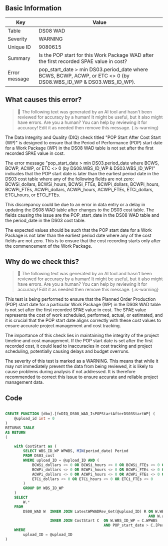 ## Basic Information
| Key         | Value          |
|-------------|----------------|
| Table       | DS08 WAD |
| Severity    | WARNING |
| Unique ID   | 9080615   |
| Summary     | Is the POP start for this Work Package WAD after the first recorded SPAE value in cost? |
| Error message | pop_start_date > min DS03.period_date where BCWS, BCWP, ACWP, or ETC <> 0 (by DS08.WBS_ID_WP & DS03.WBS_ID_WP). |

## What causes this error?

> :robot: The following text was generated by an AI tool and hasn't been reviewed for accuracy by a human! It might be useful, but it also might have errors. Are you a human? You can help by reviewing it for accuracy! Edit it as needed then remove this message.
{.is-warning}

The Data Integrity and Quality (DIQ) check titled "POP Start After Cost Start (WP)" is designed to ensure that the Period of Performance (POP) start date for a Work Package (WP) in the DS08 WAD table is not set after the first recorded SPAE value in cost. 

The error message "pop_start_date > min DS03.period_date where BCWS, BCWP, ACWP, or ETC <> 0 (by DS08.WBS_ID_WP & DS03.WBS_ID_WP)" indicates that the POP start date is later than the earliest period date in the DS03 cost table where any of the following fields are not zero: BCWSi_dollars, BCWSi_hours, BCWSi_FTEs, BCWPi_dollars, BCWPi_hours, BCWPi_FTEs, ACWPi_dollars, ACWPi_hours, ACWPi_FTEs, ETCi_dollars, ETCi_hours, or ETCi_FTEs. 

This discrepancy could be due to an error in data entry or a delay in updating the DS08 WAD table after changes to the DS03 cost table. The fields causing the issue are the POP_start_date in the DS08 WAD table and the period_date in the DS03 cost table. 

The expected values should be such that the POP start date for a Work Package is not later than the earliest period date where any of the cost fields are not zero. This is to ensure that the cost recording starts only after the commencement of the Work Package.
## Why do we check this?

> :robot: The following text was generated by an AI tool and hasn't been reviewed for accuracy by a human! It might be useful, but it also might have errors. Are you a human? You can help by reviewing it for accuracy! Edit it as needed then remove this message.
{.is-warning}

This test is being performed to ensure that the Planned Order Production (POP) start date for a particular Work Package (WP) in the DS08 WAD table is not set after the first recorded SPAE value in cost. The SPAE value represents the cost of work scheduled, performed, actual, or estimated, and it is crucial that the POP start date aligns correctly with these cost values to ensure accurate project management and cost tracking.

The importance of this check lies in maintaining the integrity of the project timeline and cost management. If the POP start date is set after the first recorded cost, it could lead to inaccuracies in cost tracking and project scheduling, potentially causing delays and budget overruns. 

The severity of this test is marked as a WARNING. This means that while it may not immediately prevent the data from being reviewed, it is likely to cause problems during analysis if not addressed. It is therefore recommended to correct this issue to ensure accurate and reliable project management data.
## Code

```sql

CREATE FUNCTION [dbo].[fnDIQ_DS08_WAD_IsPOPStartAfterDS03StartWP] (
	@upload_id int = 0
)
RETURNS TABLE
AS RETURN
(
	
	with CostStart as (
		SELECT WBS_ID_WP WPWBS, MIN(period_date) Period
		FROM DS03_cost
		WHERE upload_ID = @upload_ID AND (
			BCWSi_dollars <> 0 OR BCWSi_hours <> 0 OR BCWSi_FTEs <> 0 OR
			BCWPi_dollars <> 0 OR BCWPi_hours <> 0 OR BCWPi_FTEs <> 0 OR
			ACWPi_dollars <> 0 OR ACWPi_hours <> 0 OR ACWPi_FTEs <> 0 OR
			ETCi_dollars <> 0 OR ETCi_hours <> 0 OR ETCi_FTEs <> 0
		)
		GROUP BY WBS_ID_WP
	)
	SELECT 
		W.*
	FROM 
		DS08_WAD W 	INNER JOIN LatestWPWADRev_Get(@upload_ID) R ON W.WBS_ID_WP = R.WBS_ID_WP 
																AND W.auth_PM_date = R.PMAuth
					INNER JOIN CostStart C 	ON W.WBS_ID_WP = C.WPWBS 
											AND POP_start_date > C.[Period]
	WHERE 
		upload_ID = @upload_ID
)
```
